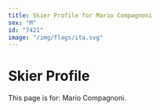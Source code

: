 ```yaml
---
title: Skier Profile for Mario Compagnoni
sex: "M"
id: "7421"
image: "/img/flags/ita.svg" 
---
```


# Skier Profile

This page is for: Mario Compagnoni.
    